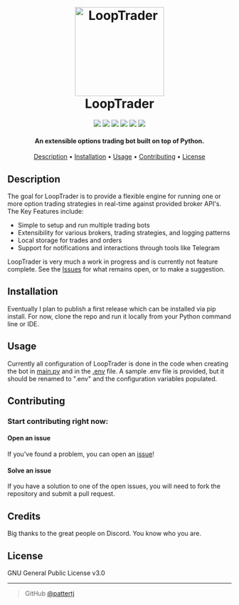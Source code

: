 
<h1 align="center">
  <br>
  <a href="https://github.com/pattertj/LoopTrader/"><img src="https://i.ibb.co/KqRpvVN/stock-exchange-app-2.png" alt="LoopTrader" width="200"></a><br>
  LoopTrader
  <br>
</h1>

<p align="center">
<img src="https://img.shields.io/github/last-commit/pattertj/LoopTrader"> <img src="https://img.shields.io/github/workflow/status/pattertj/looptrader/PythonBuild?style=flat"> <img src="https://img.shields.io/github/workflow/status/pattertj/looptrader/CodeQL?style=flat&label=CodeQL"> <img src="https://img.shields.io/github/forks/pattertj/LoopTrader?style=flat"> <img src="https://img.shields.io/github/stars/pattertj/LoopTrader?style=flat"> <img src="https://img.shields.io/github/license/pattertj/LoopTrader?style=flat">
</p>

<h4 align="center">An extensible options trading bot built on top of Python.</h4>

<p align="center">
  <a href="#description">Description</a> •
  <a href="#installation">Installation</a> •
  <a href="#usage">Usage</a> •
  <a href="#contributing">Contributing</a> •
  <a href="#license">License</a>
</p>

## Description
The goal for LoopTrader is to provide a flexible engine for running one or more option trading strategies in real-time against provided broker API's. The Key Features include:

* Simple to setup and run multiple trading bots
* Extensibility for various brokers, trading strategies, and logging patterns
* Local storage for trades and orders
* Support for notifications and interactions through tools like Telegram  

LoopTrader is very much a work in progress and is currently not feature complete. See the [Issues](https://github.com/pattertj/LoopTrader/issues) for what remains open, or to make a suggestion.

## Installation
Eventually I plan to publish a first release which can be installed via pip install. For now, clone the repo and run it locally from your Python command line or IDE.

## Usage
Currently all configuration of LoopTrader is done in the code when creating the bot in [main.py](https://github.com/pattertj/LoopTrader/blob/main/main.py) and in the [.env](https://github.com/pattertj/LoopTrader/blob/main/sample.env) file. A sample .env file is provided, but it should be renamed to ".env" and the configuration variables populated.

## Contributing
### Start contributing right now:

#### Open an issue
If you've found a problem, you can open an [issue](https://github.com/pattertj/LoopTrader/issues/new)!

#### Solve an issue
If you have a solution to one of the open issues, you will need to fork the repository and submit a pull request. 

## Credits
Big thanks to the great people on Discord. You know who you are.

## License

GNU General Public License v3.0

---

> GitHub [@pattertj](https://github.com/pattertj)
